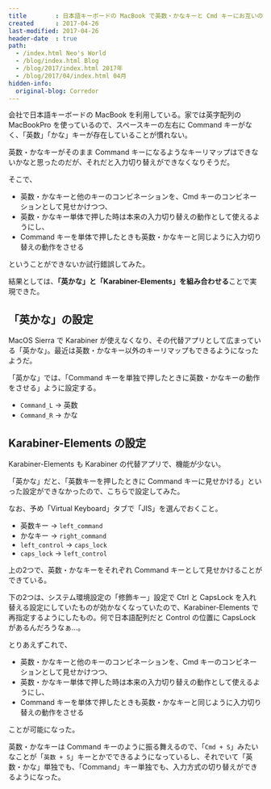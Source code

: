 ```yaml
---
title        : 日本語キーボードの MacBook で英数・かなキーと Cmd キーにお互いの機能を持たせる
created      : 2017-04-26
last-modified: 2017-04-26
header-date  : true
path:
  - /index.html Neo's World
  - /blog/index.html Blog
  - /blog/2017/index.html 2017年
  - /blog/2017/04/index.html 04月
hidden-info:
  original-blog: Corredor
---
```


会社で日本語キーボードの MacBook を利用している。家では英字配列の MacBookPro を使っているので、スペースキーの左右に Command キーがなく、「英数」「かな」キーが存在していることが慣れない。

英数・かなキーがそのまま Command キーになるようなキーリマップはできないかなと思ったのだが、それだと入力切り替えができなくなりそうだ。

そこで、

- 英数・かなキーと他のキーのコンビネーションを、Cmd キーのコンビネーションとして見せかけつつ、
- 英数・かなキー単体で押した時は本来の入力切り替えの動作として使えるようにし、
- Command キーを単体で押したときも英数・かなキーと同じように入力切り替えの動作をさせる

ということができないか試行錯誤してみた。

結果としては、**「英かな」と「Karabiner-Elements」を組み合わせる**ことで実現できた。

## 「英かな」の設定

MacOS Sierra で Karabiner が使えなくなり、その代替アプリとして広まっている「英かな」。最近は英数・かなキー以外のキーリマップもできるようになったようだ。

「英かな」では、「Command キーを単独で押したときに英数・かなキーの動作をさせる」ように設定する。

- `Command_L` → 英数
- `Command_R` → かな

## Karabiner-Elements の設定

Karabiner-Elements も Karabiner の代替アプリで、機能が少ない。

「英かな」だと、「英数キーを押したときに Command キーに見せかける」といった設定ができなかったので、こちらで設定してみた。

なお、予め「Virtual Keyboard」タブで「JIS」を選んでおくこと。

- 英数キー → `left_command`
- かなキー → `right_command`
- `left_control` → `caps_lock`
- `caps_lock` → `left_control`

上の2つで、英数・かなキーをそれぞれ Command キーとして見せかけることができている。

下の2つは、システム環境設定の「修飾キー」設定で Ctrl と CapsLock を入れ替える設定にしていたものが効かなくなっていたので、Karabiner-Elements で再指定するようにしたもの。何で日本語配列だと Control の位置に CapsLock があるんだろうなぁ…。

とりあえずこれで、

- 英数・かなキーと他のキーのコンビネーションを、Cmd キーのコンビネーションとして見せかけつつ、
- 英数・かなキー単体で押した時は本来の入力切り替えの動作として使えるようにし、
- Command キーを単体で押したときも英数・かなキーと同じように入力切り替えの動作をさせる

ことが可能になった。

英数・かなキーは Command キーのように振る舞えるので、「`Cmd + S`」みたいなことが「`英数 + S`」キーとかでできるようになっているし、それでいて「英数・かな」単独でも、「Command」キー単独でも、入力方式の切り替えができるようになった。
